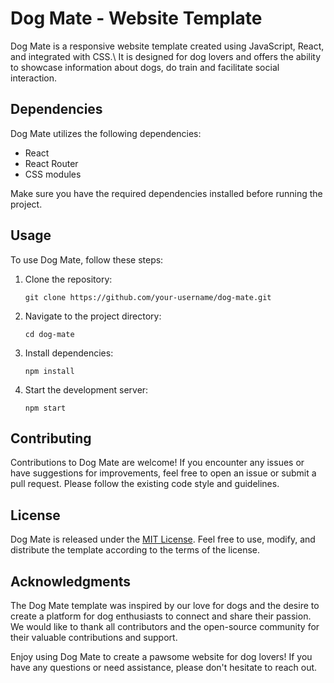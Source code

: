 # Dog Mate - Website Template


Dog Mate is a responsive website template created using JavaScript, React, and integrated with CSS.\\
It is designed for dog lovers and offers the ability to showcase information about dogs, do train and facilitate social interaction.


## Dependencies

Dog Mate utilizes the following dependencies:

- React 
- React Router 
- CSS modules 

Make sure you have the required dependencies installed before running the project.

## Usage

To use Dog Mate, follow these steps:

1. Clone the repository:
   ```shell
   git clone https://github.com/your-username/dog-mate.git

2. Navigate to the project directory:
   ```shell
   cd dog-mate
   
3. Install dependencies:
    ```shell
    npm install
4. Start the development server:
   ```shell
   npm start

## Contributing

Contributions to Dog Mate are welcome! If you encounter any issues or have suggestions for improvements, feel free to open an issue or submit a pull request. Please follow the existing code style and guidelines.

## License

Dog Mate is released under the [MIT License](LICENSE). Feel free to use, modify, and distribute the template according to the terms of the license.

## Acknowledgments

The Dog Mate template was inspired by our love for dogs and the desire to create a platform for dog enthusiasts to connect and share their passion. We would like to thank all contributors and the open-source community for their valuable contributions and support.

Enjoy using Dog Mate to create a pawsome website for dog lovers! If you have any questions or need assistance, please don't hesitate to reach out.
